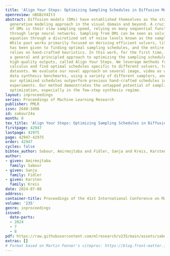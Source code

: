 ```yaml
---
title: 'Align Your Steps: Optimizing Sampling Schedules in Diffusion Models'
openreview: nBGBzV4It3
abstract: Diffusion models (DMs) have established themselves as the state-of-the-art
  generative modeling approach in the visual domain and beyond. A crucial drawback
  of DMs is their slow sampling speed, relying on many sequential function evaluations
  through large neural networks. Sampling from DMs can be seen as solving a differential
  equation through a discretized set of noise levels known as the sampling schedule.
  While past works primarily focused on deriving efficient solvers, little attention
  has been given to finding optimal sampling schedules, and the entire literature
  relies on hand-crafted heuristics. In this work, for the first time, we propose
  a general and principled approach to optimizing the sampling schedules of DMs for
  high-quality outputs, called Align Your Steps. We leverage methods from stochastic
  calculus and find optimal schedules specific to different solvers, trained DMs and
  datasets. We evaluate our novel approach on several image, video as well as 2D toy
  data synthesis benchmarks, using a variety of different samplers, and observe that
  our optimized schedules outperform previous hand-crafted schedules in almost all
  experiments. Our method demonstrates the untapped potential of sampling schedule
  optimization, especially in the few-step synthesis regime.
layout: inproceedings
series: Proceedings of Machine Learning Research
publisher: PMLR
issn: 2640-3498
id: sabour24a
month: 0
tex_title: 'Align Your Steps: Optimizing Sampling Schedules in Diffusion Models'
firstpage: 42947
lastpage: 42975
page: 42947-42975
order: 42947
cycles: false
bibtex_author: Sabour, Amirmojtaba and Fidler, Sanja and Kreis, Karsten
author:
- given: Amirmojtaba
  family: Sabour
- given: Sanja
  family: Fidler
- given: Karsten
  family: Kreis
date: 2024-07-08
address:
container-title: Proceedings of the 41st International Conference on Machine Learning
volume: '235'
genre: inproceedings
issued:
  date-parts:
  - 2024
  - 7
  - 8
pdf: https://raw.githubusercontent.com/mlresearch/v235/main/assets/sabour24a/sabour24a.pdf
extras: []
# Format based on Martin Fenner's citeproc: https://blog.front-matter.io/posts/citeproc-yaml-for-bibliographies/
---
```

